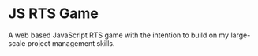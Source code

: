 # JS RTS Game

A web based JavaScript RTS game with the intention to build on my large-scale project management skills.
